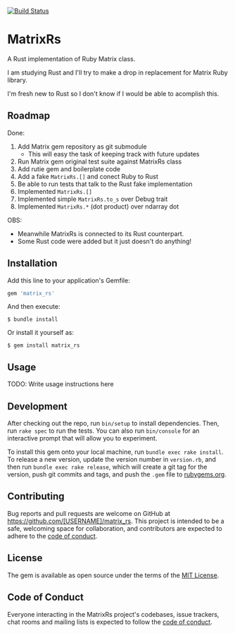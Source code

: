 [![Build Status](https://travis-ci.com/abinoam/matrix_rs.svg?token=jLesqB3VvKRLAuZkesEy&branch=master)](https://travis-ci.com/abinoam/matrix_rs)

# MatrixRs

A Rust implementation of Ruby Matrix class.

I am studying Rust and I'll try to make a drop in replacement for Matrix Ruby library.

I'm fresh new to Rust so I don't know if I would be able to acomplish this.

## Roadmap

Done:
1. Add Matrix gem repository as git submodule
    - This will easy the task of keeping track with future updates
2. Run Matrix gem original test suite against MatrixRs class
3. Add rutie gem and boilerplate code
4. Add a fake `MatrixRs.[]` and conect Ruby to Rust
5. Be able to run tests that talk to the Rust fake implementation
6. Implemented `MatrixRs.[]`
7. Implemented simple `MatrixRs.to_s` over Debug trait
8. Implemented `MatrixRs.*` (dot product) over ndarray dot

OBS:
- Meanwhile MatrixRs is connected to its Rust counterpart.
- Some Rust code were added but it just doesn't do anything!

## Installation

Add this line to your application's Gemfile:

```ruby
gem 'matrix_rs'
```

And then execute:

    $ bundle install

Or install it yourself as:

    $ gem install matrix_rs

## Usage

TODO: Write usage instructions here

## Development

After checking out the repo, run `bin/setup` to install dependencies. Then, run `rake spec` to run the tests. You can also run `bin/console` for an interactive prompt that will allow you to experiment.

To install this gem onto your local machine, run `bundle exec rake install`. To release a new version, update the version number in `version.rb`, and then run `bundle exec rake release`, which will create a git tag for the version, push git commits and tags, and push the `.gem` file to [rubygems.org](https://rubygems.org).

## Contributing

Bug reports and pull requests are welcome on GitHub at https://github.com/[USERNAME]/matrix_rs. This project is intended to be a safe, welcoming space for collaboration, and contributors are expected to adhere to the [code of conduct](https://github.com/[USERNAME]/matrix_rs/blob/master/CODE_OF_CONDUCT.md).


## License

The gem is available as open source under the terms of the [MIT License](https://opensource.org/licenses/MIT).

## Code of Conduct

Everyone interacting in the MatrixRs project's codebases, issue trackers, chat rooms and mailing lists is expected to follow the [code of conduct](https://github.com/[USERNAME]/matrix_rs/blob/master/CODE_OF_CONDUCT.md).
